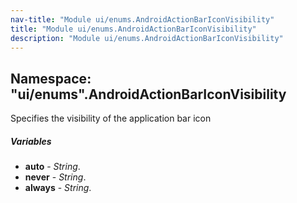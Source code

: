 ```yaml
---
nav-title: "Module ui/enums.AndroidActionBarIconVisibility"
title: "Module ui/enums.AndroidActionBarIconVisibility"
description: "Module ui/enums.AndroidActionBarIconVisibility"
---
```

## Namespace: "ui/enums".AndroidActionBarIconVisibility
Specifies the visibility of the application bar icon

##### Variables
 - **auto** - _String_.
 - **never** - _String_.
 - **always** - _String_.